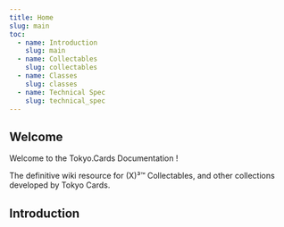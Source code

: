 ```yaml
---
title: Home
slug: main
toc:
  - name: Introduction
    slug: main 
  - name: Collectables 
    slug: collectables 
  - name: Classes 
    slug: classes 
  - name: Technical Spec 
    slug: technical_spec 
---
```


## Welcome

Welcome to the Tokyo.Cards Documentation !

The definitive wiki resource for (X)³™ Collectables, and other collections developed by Tokyo Cards.

## Introduction
